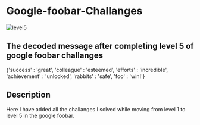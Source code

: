 # Google-foobar-Challanges

![level5](https://github.com/megha14/Google-foobar-Challanges/blob/master/level5.gif)

## The decoded message after completing level 5 of google foobar challanges

{'success' : 'great', 'colleague' : 'esteemed', 'efforts' : 'incredible', 'achievement' : 'unlocked', 'rabbits' : 'safe', 'foo' : 'win!'}

## Description

Here I have added all the challanges I solved while moving from level 1 to level 5 in the google foobar.
